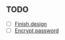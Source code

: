## TODO

- [ ] [Finish design](https://www.figma.com/file/wElEMCeUMZ5SUioePMvZJV/L'atelier-du-Talemelier)
- [ ] [Encrypt password](https://github.com/kelektiv/node.bcrypt.js#usage)